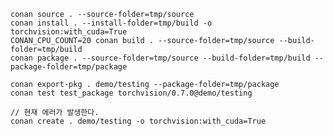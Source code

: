 
    conan source . --source-folder=tmp/source
    conan install . --install-folder=tmp/build -o torchvision:with_cuda=True
    CONAN_CPU_COUNT=20 conan build . --source-folder=tmp/source --build-folder=tmp/build
    conan package . --source-folder=tmp/source --build-folder=tmp/build --package-folder=tmp/package

    conan export-pkg . demo/testing --package-folder=tmp/package
    conan test test_package torchvision/0.7.0@demo/testing 

    // 현재 에러가 발생한다.    
    conan create . demo/testing -o torchvision:with_cuda=True
